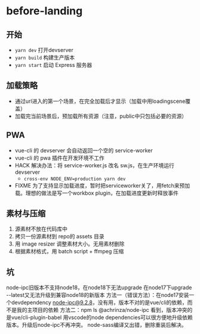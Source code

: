 # before-landing

## 开始

- `yarn dev` 打开devserver
- `yarn build` 构建生产版本
- `yarn start` 启动 Express 服务器

## 加载策略

- 通过url进入的第一个场景，在完全加载后才显示（加载中用loadingscene覆盖）
- 加载完当前场景后，预加载所有资源（注意，public中只包括必要的资源）

## PWA

- vue-cli 的 devserver 会自动返回一个空的 service-worker
- vue-cli 的 pwa 插件在开发环境不工作
- HACK 解决办法：将 service-worker.js 改名 sw.js，在生产环境运行 devserver
  - `cross-env NODE_ENV=production yarn dev`
- FIXME 为了支持显示加载进度，暂时把serviceworker关了，用fetch来预加载。理想的做法是写一个workbox plugin，在加载进度更新时释放事件

## 素材与压缩

1. 源素材不放在代码库中
2. 拷贝一份源素材到 repo的 assets 目录
3. 用 image resizer 调整素材大小。无用素材删除
4. 根据素材格式，用 batch script + ffmpeg 压缩

## 坑

node-ipc旧版本不支持node18，在node18下无法upgrade
在node17下upgrade --latest又无法升级到兼容node18的新版本
方法一（错误方法）：在node17安装一个devdependency node-ipc@9.2.8，没有用，版本不对的是vue/cli的依赖，而不是我的主项目的依赖
方法二：npm ls @achrinza/node-ipc 看到，版本冲突的是vue/cli-plugin-babel
用vscode的node dependencies可以很方便地升级依赖版本。升级后node-ipc不再冲突。
node-sass编译又出错，删除重装后解决。
